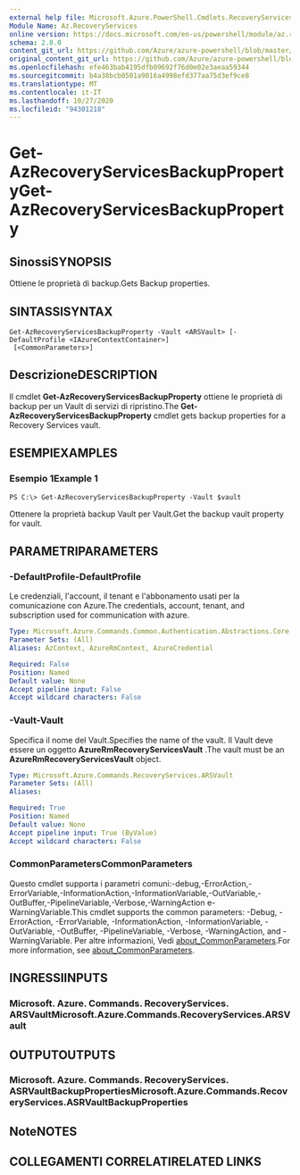 ```yaml
---
external help file: Microsoft.Azure.PowerShell.Cmdlets.RecoveryServices.dll-Help.xml
Module Name: Az.RecoveryServices
online version: https://docs.microsoft.com/en-us/powershell/module/az.recoveryservices/get-azrecoveryservicesbackupproperty
schema: 2.0.0
content_git_url: https://github.com/Azure/azure-powershell/blob/master/src/RecoveryServices/RecoveryServices/help/Get-AzRecoveryServicesBackupProperty.md
original_content_git_url: https://github.com/Azure/azure-powershell/blob/master/src/RecoveryServices/RecoveryServices/help/Get-AzRecoveryServicesBackupProperty.md
ms.openlocfilehash: efe463bab4195dfb09692f76d0e02e3aeaa59344
ms.sourcegitcommit: b4a38bcb0501a9016a4998efd377aa75d3ef9ce8
ms.translationtype: MT
ms.contentlocale: it-IT
ms.lasthandoff: 10/27/2020
ms.locfileid: "94301218"
---
```

# <span data-ttu-id="f7512-101">Get-AzRecoveryServicesBackupProperty</span><span class="sxs-lookup"><span data-stu-id="f7512-101">Get-AzRecoveryServicesBackupProperty</span></span>

## <span data-ttu-id="f7512-102">Sinossi</span><span class="sxs-lookup"><span data-stu-id="f7512-102">SYNOPSIS</span></span>
<span data-ttu-id="f7512-103">Ottiene le proprietà di backup.</span><span class="sxs-lookup"><span data-stu-id="f7512-103">Gets Backup properties.</span></span>

## <span data-ttu-id="f7512-104">SINTASSI</span><span class="sxs-lookup"><span data-stu-id="f7512-104">SYNTAX</span></span>

```
Get-AzRecoveryServicesBackupProperty -Vault <ARSVault> [-DefaultProfile <IAzureContextContainer>]
 [<CommonParameters>]
```

## <span data-ttu-id="f7512-105">Descrizione</span><span class="sxs-lookup"><span data-stu-id="f7512-105">DESCRIPTION</span></span>
<span data-ttu-id="f7512-106">Il cmdlet **Get-AzRecoveryServicesBackupProperty** ottiene le proprietà di backup per un Vault di servizi di ripristino.</span><span class="sxs-lookup"><span data-stu-id="f7512-106">The **Get-AzRecoveryServicesBackupProperty** cmdlet gets backup properties for a Recovery Services vault.</span></span>

## <span data-ttu-id="f7512-107">ESEMPI</span><span class="sxs-lookup"><span data-stu-id="f7512-107">EXAMPLES</span></span>

### <span data-ttu-id="f7512-108">Esempio 1</span><span class="sxs-lookup"><span data-stu-id="f7512-108">Example 1</span></span>
```
PS C:\> Get-AzRecoveryServicesBackupProperty -Vault $vault
```

<span data-ttu-id="f7512-109">Ottenere la proprietà backup Vault per Vault.</span><span class="sxs-lookup"><span data-stu-id="f7512-109">Get the backup vault property for vault.</span></span>

## <span data-ttu-id="f7512-110">PARAMETRI</span><span class="sxs-lookup"><span data-stu-id="f7512-110">PARAMETERS</span></span>

### <span data-ttu-id="f7512-111">-DefaultProfile</span><span class="sxs-lookup"><span data-stu-id="f7512-111">-DefaultProfile</span></span>
<span data-ttu-id="f7512-112">Le credenziali, l'account, il tenant e l'abbonamento usati per la comunicazione con Azure.</span><span class="sxs-lookup"><span data-stu-id="f7512-112">The credentials, account, tenant, and subscription used for communication with azure.</span></span>

```yaml
Type: Microsoft.Azure.Commands.Common.Authentication.Abstractions.Core.IAzureContextContainer
Parameter Sets: (All)
Aliases: AzContext, AzureRmContext, AzureCredential

Required: False
Position: Named
Default value: None
Accept pipeline input: False
Accept wildcard characters: False
```

### <span data-ttu-id="f7512-113">-Vault</span><span class="sxs-lookup"><span data-stu-id="f7512-113">-Vault</span></span>
<span data-ttu-id="f7512-114">Specifica il nome del Vault.</span><span class="sxs-lookup"><span data-stu-id="f7512-114">Specifies the name of the vault.</span></span>
<span data-ttu-id="f7512-115">Il Vault deve essere un oggetto **AzureRmRecoveryServicesVault** .</span><span class="sxs-lookup"><span data-stu-id="f7512-115">The vault must be an **AzureRmRecoveryServicesVault** object.</span></span>

```yaml
Type: Microsoft.Azure.Commands.RecoveryServices.ARSVault
Parameter Sets: (All)
Aliases:

Required: True
Position: Named
Default value: None
Accept pipeline input: True (ByValue)
Accept wildcard characters: False
```

### <span data-ttu-id="f7512-116">CommonParameters</span><span class="sxs-lookup"><span data-stu-id="f7512-116">CommonParameters</span></span>
<span data-ttu-id="f7512-117">Questo cmdlet supporta i parametri comuni:-debug,-ErrorAction,-ErrorVariable,-InformationAction,-InformationVariable,-OutVariable,-OutBuffer,-PipelineVariable,-Verbose,-WarningAction e-WarningVariable.</span><span class="sxs-lookup"><span data-stu-id="f7512-117">This cmdlet supports the common parameters: -Debug, -ErrorAction, -ErrorVariable, -InformationAction, -InformationVariable, -OutVariable, -OutBuffer, -PipelineVariable, -Verbose, -WarningAction, and -WarningVariable.</span></span> <span data-ttu-id="f7512-118">Per altre informazioni, Vedi [about_CommonParameters](http://go.microsoft.com/fwlink/?LinkID=113216).</span><span class="sxs-lookup"><span data-stu-id="f7512-118">For more information, see [about_CommonParameters](http://go.microsoft.com/fwlink/?LinkID=113216).</span></span>

## <span data-ttu-id="f7512-119">INGRESSI</span><span class="sxs-lookup"><span data-stu-id="f7512-119">INPUTS</span></span>

### <span data-ttu-id="f7512-120">Microsoft. Azure. Commands. RecoveryServices. ARSVault</span><span class="sxs-lookup"><span data-stu-id="f7512-120">Microsoft.Azure.Commands.RecoveryServices.ARSVault</span></span>

## <span data-ttu-id="f7512-121">OUTPUT</span><span class="sxs-lookup"><span data-stu-id="f7512-121">OUTPUTS</span></span>

### <span data-ttu-id="f7512-122">Microsoft. Azure. Commands. RecoveryServices. ASRVaultBackupProperties</span><span class="sxs-lookup"><span data-stu-id="f7512-122">Microsoft.Azure.Commands.RecoveryServices.ASRVaultBackupProperties</span></span>

## <span data-ttu-id="f7512-123">Note</span><span class="sxs-lookup"><span data-stu-id="f7512-123">NOTES</span></span>

## <span data-ttu-id="f7512-124">COLLEGAMENTI CORRELATI</span><span class="sxs-lookup"><span data-stu-id="f7512-124">RELATED LINKS</span></span>
